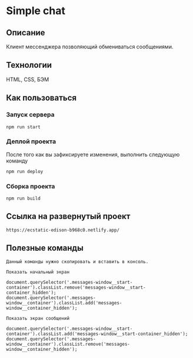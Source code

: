 # Simple chat

## Описание

Клиент мессенджера позволяющий обмениваться сообщениями.

## Технологии

HTML, CSS, БЭМ

## Как пользоваться

### Запуск сервера

```
npm run start
```

### Деплой проекта

После того как вы зафиксируете изменения, выполнить следующую команду

```
npm run deploy
```

### Сборка проекта

```
npm run build
```

## Ссылка на развернутый проект

```
https://ecstatic-edison-b968c0.netlify.app/
```

## Полезные команды

```
Данный команды нужно скопировать и вставить в консоль.

Показать начальный экран

document.querySelector('.messages-window__start-container').classList.remove('messages-window__start-container_hidden');
document.querySelector('.messages-window__container').classList.add('messages-window__container_hidden');

Показать экран сообщений

document.querySelector('.messages-window__start-container').classList.add('messages-window__start-container_hidden');
document.querySelector('.messages-window__container').classList.remove('messages-window__container_hidden');
```
